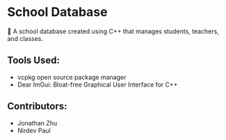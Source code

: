 # School Database
🏫 A school database created using C++ that manages students, teachers, and classes.

## Tools Used:
- vcpkg open source package manager
- Dear ImGui: Bloat-free Graphical User Interface for C++

## Contributors:
- Jonathan Zhu
- Nirdev Paul

